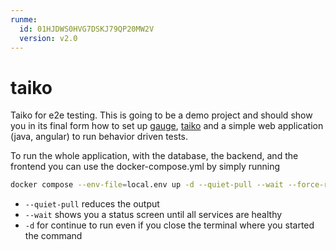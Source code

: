 ```yaml
---
runme:
  id: 01HJDWS0HVG7DSKJ79QP20MW2V
  version: v2.0
---
```


# taiko

Taiko for e2e testing. This is going to be a demo project and should show you in its final form how to set up [gauge](gauge.org), [taiko](taiko.org) and a simple web application (java, angular) to run behavior driven tests.

To run the whole application, with the database, the backend, and the frontend you can use the docker-compose.yml by simply running

```sh {"id":"01HJJJ2J91E5A4ET7DWXCH5A06"}
docker compose --env-file=local.env up -d --quiet-pull --wait --force-recreate --remove-orphans
```

- `--quiet-pull` reduces the output
- `--wait` shows you a status screen until all services are healthy
- `-d` for continue to run even if you close the terminal where you started the command
